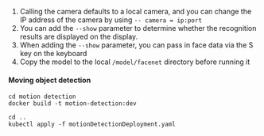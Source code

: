 1. Calling the camera defaults to a local camera, and you can change the IP address of the camera by using `-- camera = ip:port`  
2. You can add the `--show` parameter to determine whether the recognition results are displayed on the display.  
3. When adding the `--show` parameter, you can pass in face data via the S key on the keyboard  
4. Copy the model to the local `/model/facenet` directory before running it

#### Moving object detection  
``` 
cd motion detection  
docker build -t motion-detection:dev 
```
```
cd ..
kubectl apply -f motionDetectionDeployment.yaml
```

